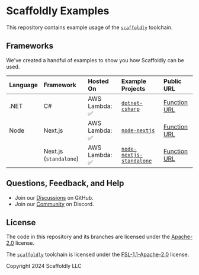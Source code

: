 # Scaffoldly Examples

This repository contains example usage of the [`scaffoldly`](https://scaffoldly.dev) toolchain.

## Frameworks

We've created a handful of examples to show you how Scaffoldly can be used.

| Language | Framework              | Hosted On      | Example Projects                                                                               | Public URL                                                                                           |
| :------- | :--------------------- | :------------- | :--------------------------------------------------------------------------------------------- | :--------------------------------------------------------------------------------------------------- |
| .NET     | C#                     | AWS Lambda: ✅ | [`dotnet-csharp`](https://github.com/scaffoldly/scaffoldly-examples/tree/dotnet-csharp)        | [Function URL](https://wmnaydmf2zp5s7rw4htcw5rcku0cwkfq.lambda-url.us-east-1.on.aws/weatherforecast) |
| Node     | Next.js                | AWS Lambda: ✅ | [`node-nextjs`](https://github.com/scaffoldly/scaffoldly-examples/tree/node-nextjs)            | [Function URL](https://inne3tcyuarfqwqz633ojyg2qe0ldglc.lambda-url.us-east-1.on.aws/)                |
|          | Next.js (`standalone`) | AWS Lambda: ✅ | [`node-nextjs-standalone`](https://github.com/scaffoldly/scaffoldly-examples/tree/node-nextjs) | [Function URL](https://uyf6bj4oqifqnfwivhdsy25giu0eaauf.lambda-url.us-east-1.on.aws)                 |

## Questions, Feedback, and Help

- Join our [Discussions](https://github.com/scaffoldly/scaffoldly/discussions) on GitHub.
- Join our [Community](https://scaffoldly.dev/community) on Discord.

## License

The code in this repository and its branches are licensed under the [Apache-2.0](LICENSE.md) license.

The [`scaffoldly`](https://github.com/scaffoldly/scaffoldly) toolchain is licensed under the [FSL-1.1-Apache-2.0](https://github.com/scaffoldly/scaffoldly?tab=License-1-ov-file) license.

Copyright 2024 Scaffoldly LLC
